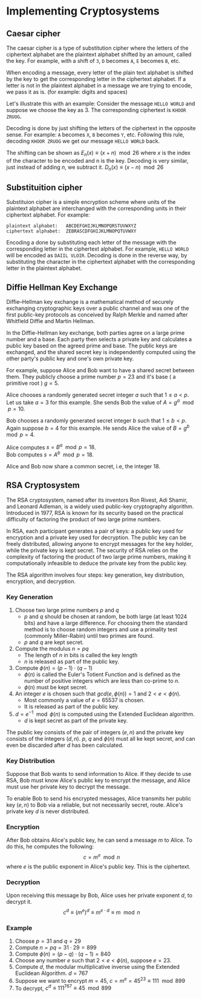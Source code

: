 # Implementing Cryptosystems
## Caesar cipher
The caesar cipher is a type of substitution cipher where the letters of the ciphertext alphabet are the plaintext alphabet shifted by an amount, called the key. For example, with a shift of `3`, `D` becomes `A`, `E` becomes `B`, etc.

When encoding a message, every letter of the plain text alphabet is shifted by the key to get the corresponding letter in the ciphertext alphabet. If a letter is not in the plaintext alphabet in a message we are trying to encode, we pass it as is. (for example: digits and spaces)

Let's illustrate this with an example: Consider the message ``HELLO WORLD`` and suppose we choose the key as 3. The corresponding ciphertext is ``KHOOR ZRUOG``.

Decoding is done by just shifting the letters of the ciphertext in the opposite sense. For example: `A` becomes `X`, `B` becomes `Y`, etc. Following this rule, decoding ``KHOOR ZRUOG`` we get our message ``HELLO WORLD`` back.

The shifting can be shown as $E_n(x) \equiv (x + n) \mod{26}$ where $x$ is the index of the character to be encoded and n is the key. Decoding is very similar, just instead of adding $n$, we subtract it. $D_n(x) \equiv (x - n) \mod{26}$

## Substituition cipher
Substituion cipher is a simple encryption scheme where units of the plaintext alphabet are interchanged with the corresponding units in their ciphertext alphabet. For example:

```
plaintext alphabet:   ABCDEFGHIJKLMNOPQRSTUVWXYZ
ciphertext alphabet:  ZEBRASCDFGHIJKLMNOPQTUVWXY
```

Encoding a done by substituting each letter of the message with the corresponding letter in the ciphertext alphabet. For example, ``HELLO WORLD`` will be encoded as ``DAIIL VLOIR``. Decoding is done in the reverse way, by substituting the character in the ciphertext alphabet with the corresponding letter in the plaintext alphabet.

## Diffie Hellman Key Exchange
Diffie–Hellman key exchange is a mathematical method of securely exchanging cryptographic keys over a public channel and was one of the first public-key protocols as conceived by Ralph Merkle and named after Whitfield Diffie and Martin Hellman.

In the Diffie-Hellman key exchange, both parties agree on a large prime number and a base. Each party then selects a private key and calculates a public key based on the agreed prime and base. The public keys are exchanged, and the shared secret key is independently computed using the other party's public key and one's own private key. 

For example, suppose Alice and Bob want to have a shared secret between them. They publicly choose a prime number $p = 23$ and it's base ( a primitive root ) $g = 5$.

Alice chooses a randomly generated secret integer $a$ such that $1 \leq a < p$. Let us take $a=3$ for this example. She sends Bob the value of $A = g^a \mod{p} = 10$.

Bob chooses a randomly generated secret integer $b$ such that $1 \leq b < p$. Again suppose $b=4$ for this example. He sends Alice the value of $B = g^b \mod{p} = 4$.

Alice computes $s = B^a \mod{p} = 18$.<br>
Bob computes $s = A^b \mod{p} = 18$.

Alice and Bob now share a common secret, i.e, the integer $18$.

## RSA Cryptosystem
The RSA cryptosystem, named after its inventors Ron Rivest, Adi Shamir, and Leonard Adleman, is a widely used public-key cryptography algorithm. Introduced in 1977, RSA is known for its security based on the practical difficulty of factoring the product of two large prime numbers.

In RSA, each participant generates a pair of keys: a public key used for encryption and a private key used for decryption. The public key can be freely distributed, allowing anyone to encrypt messages for the key holder, while the private key is kept secret. The security of RSA relies on the complexity of factoring the product of two large prime numbers, making it computationally infeasible to deduce the private key from the public key.

The RSA algorithm involves four steps: key generation, key distribution, encryption, and decryption.

### Key Generation
1. Choose two large prime numbers $p$ and $q$
   - $p$ and $q$ should be chosen at random, be both large (at least 1024 bits) and have a large difference. For choosing them the standard method is to choose random integers and use a primality test (commonly Miller-Rabin) until two primes are found.
   - $p$ and $q$ are kept secret.
2. Compute the modulus $n = pq$
   - The length of $n$ in bits is called the key length
   - $n$ is released as part of the public key.
3. Compute $\phi(n)=(p-1)\cdot(q-1)$
   - $\phi(n)$ is called the Euler's Totient Function and is defined as the number of positive integers which are less than co-prime to $n$.
   - $\phi(n)$ must be kept secret.
4. An integer $e$ is chosen such that $gcd(e,\phi(n)) = 1$ and $2 < e < \phi(n)$.
   - Most commonly a value of $e = 65537$ is chosen.
   - It is released as part of the public key.
5. $d = e^{-1} \mod{\phi(n)}$ is computed using the Extended Euclidean algorithm.
   - $d$ is kept secret as part of the private key.

The public key consists of the pair of integers $(e,n)$ and the private key consists of the integers $(d,n)$. $p$, $q$ and $\phi(n)$ must all ke kept secret, and can even be discarded after $d$ has been calculated. 

### Key Distribution
Suppose that Bob wants to send information to Alice. If they decide to use RSA, Bob must know Alice's public key to encrypt the message, and Alice must use her private key to decrypt the message.

To enable Bob to send his encrypted messages, Alice transmits her public key $(e, n)$ to Bob via a reliable, but not necessarily secret, route. Alice's private key $d$ is never distributed.

### Encryption
After Bob obtains Alice's public key, he can send a message $m$ to Alice. 
To do this, he computes the following: $$c = m^e \mod{n}$$
where $e$ is the public exponent in Alice's public key. This is the ciphertext.

### Decryption
Upon receiving this message by Bob, Alice uses her private exponent $d$, to decrypt it.
$$c^d \equiv \left(m^{e}\right)^{d} \equiv m^{e \cdot d} \equiv m \mod{n}$$ 

### Example
1. Choose $p=31$ and $q=29$
2. Compute $n=pq=31\cdot 29=899$
3. Compute $\phi(n) = (p-q)\cdot (q-1) = 840$
4. Choose any number $e$ such that $2 < e < \phi(n)$, suppose $e = 23$.
5. Compute $d$, the modular multiplicative inverse using the Extended Euclidean Algorithm. $d = 767$
6. Suppose we want to encrypt $m = 45$, $c = m^e = 45^{23} \equiv 111 \mod{899}$
7. To decrypt, $c^d \equiv 111^{767} \equiv 45 \mod{899}$
